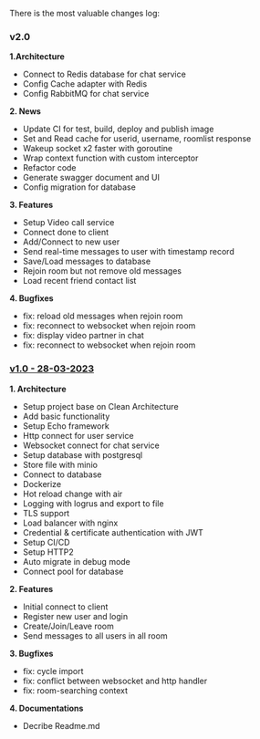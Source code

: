 There is the most valuable changes log:

### v2.0

**1.Architecture**

- Connect to Redis database for chat service
- Config Cache adapter with Redis
- Config RabbitMQ for chat service

**2. News**

- Update CI for test, build, deploy and publish image
- Set and Read cache for userid, username, roomlist response
- Wakeup socket x2 faster with goroutine
- Wrap context function with custom interceptor
- Refactor code
- Generate swagger document and UI
- Config migration for database

**3. Features**

- Setup Video call service
- Connect done to client
- Add/Connect to new user
- Send real-time messages to user with timestamp record
- Save/Load messages to database
- Rejoin room but not remove old messages
- Load recent friend contact list

**4. Bugfixes**

- fix: reload old messages when rejoin room
- fix: reconnect to websocket when rejoin room
- fix: display video partner in chat
- fix: reconnect to websocket when rejoin room

### [v1.0 - 28-03-2023](https://github.com/thuongtruong1009/zoomer/releases/tag/v1.0)

**1. Architecture**

- Setup project base on Clean Architecture
- Add basic functionality
- Setup Echo framework
- Http connect for user service
- Websocket connect for chat service
- Setup database with postgresql
- Store file with minio
- Connect to database
- Dockerize
- Hot reload change with air
- Logging with logrus and export to file
- TLS support
- Load balancer with nginx
- Credential & certificate authentication with JWT
- Setup CI/CD
- Setup HTTP2
- Auto migrate in debug mode
- Connect pool for database

**2. Features**

- Initial connect to client
- Register new user and login
- Create/Join/Leave room
- Send messages to all users in all room

**3. Bugfixes**

- fix: cycle import
- fix: conflict between websocket and http handler
- fix: room-searching context

**4. Documentations**

- Decribe Readme.md
